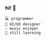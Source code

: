### hi! 👋
```🏷 find me as ooflet or tostr  
💻 programmer  
🎨 UI/UX designer  
🎶 music enjoyer  
🎒 still learning  
```
